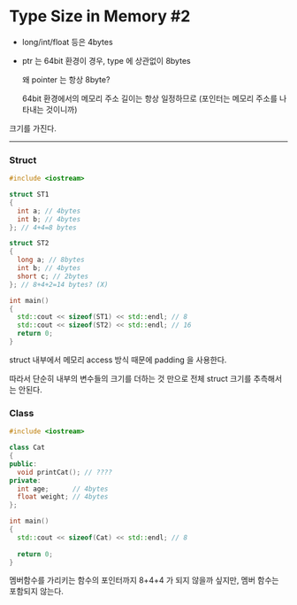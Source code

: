 # Type Size in Memory #2

- long/int/float 등은 4bytes

- ptr 는 64bit 환경이 경우, type 에 상관없이 8bytes

  왜 pointer 는 항상 8byte?

  64bit 환경에서의 메모리 주소 길이는 항상 일정하므로 (포인터는 메모리 주소를 나타내는 것이니까)

크기를 가진다.

---

### Struct

```c++
#include <iostream>

struct ST1
{
  int a; // 4bytes
  int b; // 4bytes
}; // 4+4=8 bytes

struct ST2
{
  long a; // 8bytes
  int b; // 4bytes
  short c; // 2bytes
}; // 8+4+2=14 bytes? (X)

int main()
{
  std::cout << sizeof(ST1) << std::endl; // 8
  std::cout << sizeof(ST2) << std::endl; // 16
  return 0;
}
```

struct 내부에서 메모리 access 방식 때문에 padding 을 사용한다.

따라서 단순히 내부의 변수들의 크기를 더하는 것 만으로 전체 struct 크기를 추측해서는 안된다.

### Class

```c++
#include <iostream>

class Cat
{
public:
  void printCat(); // ????
private:
  int age;      // 4bytes
  float weight; // 4bytes
};

int main()
{
  std::cout << sizeof(Cat) << std::endl; // 8
  
  return 0;
}
```

멤버함수를 가리키는 함수의 포인터까지 8+4+4 가 되지 않을까 싶지만, 멤버 함수는 포함되지 않는다.

 

